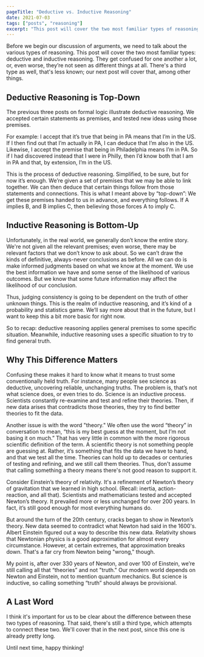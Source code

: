 ```yaml
---
pageTitle: "Deductive vs. Inductive Reasoning"
date: 2021-07-03
tags: ["posts", "reasoning"]
excerpt: "This post will cover the two most familiar types of reasoning: deductive and inductive. They get confused for one another a lot; even worse, sometimes they’re not seen as different things at all."
---
```


Before we begin our discussion of arguments, we need to talk about the various types of reasoning. This post will cover the two most familiar types: deductive and inductive reasoning. They get confused for one another a lot, or, even worse, they’re not seen as different things at all. There's a third type as well, that's less known; our next post will cover that, among other things.

## Deductive Reasoning is Top-Down

The previous three posts on formal logic illustrate deductive reasoning. We accepted certain statements as premises, and tested new ideas using those premises.

For example: I accept that it’s true that being in PA means that I’m in the US. If I then find out that I’m actually in PA, I can deduce that I’m also in the US. Likewise, I accept the premise that being in Philadelphia means I’m in PA. So if I had discovered instead that I were in Philly, then I’d know both that I am in PA and that, by extension, I’m in the US.

This is the process of deductive reasoning. Simplified, to be sure, but for now it’s enough. We’re given a set of premises that we may be able to link together. We can then deduce that certain things follow from those statements and connections. This is what I meant above by “top-down”: We get these premises handed to us in advance, and everything follows. If A implies B, and B implies C, then believing those forces A to imply C.

## Inductive Reasoning is Bottom-Up

Unfortunately, in the real world, we generally don’t know the entire story. We're not given all the relevant premises; even worse, there may be relevant factors that we don’t know to ask about. So we can’t draw the kinds of definitive, always-never conclusions as before. All we can do is make informed judgments based on what we know at the moment. We use the best information we have and some sense of the likelihood of various outcomes. But we know that some future information may affect the likelihood of our conclusion.

Thus, judging consistency is going to be dependent on the truth of other unknown things. This is the realm of inductive reasoning, and it’s kind of a probability and statistics game. We’ll say more about that in the future, but I want to keep this a bit more basic for right now.

So to recap: deductive reasoning applies general premises to some specific situation. Meanwhile, inductive reasoning uses a specific situation to try to find general truth.

## Why This Difference Matters

Confusing these makes it hard to know what it means to trust some conventionally held truth. For instance, many people see science as deductive, uncovering reliable, unchanging truths. The problem is, that’s not what science does, or even tries to do. Science is an inductive process. Scientists constantly re-examine and test and refine their theories. Then, if new data arises that contradicts those theories, they try to find better theories to fit the data.

Another issue is with the word "theory." We often use the word “theory” in conversation to mean, “this is my best guess at the moment, but I’m not basing it on much.” That has very little in common with the more rigorous scientific definition of the term. A scientific theory is not something people are guessing at. Rather, it’s something that fits the data we have to hand, and that we test all the time. Theories can hold up to decades or centuries of testing and refining, and we still call them theories. Thus, don't assume that calling something a theory means there's not good reason to support it.

Consider Einstein’s theory of relativity. It's a refinement of Newton’s theory of gravitation that we learned in high school. (Recall: inertia, action-reaction, and all that). Scientists and mathematicians tested and accepted Newton’s theory. It prevailed more or less unchanged for over 200 years. In fact, it’s still good enough for most everything humans do.

But around the turn of the 20th century, cracks began to show in Newton’s theory. New data seemed to contradict what Newton had said in the 1600's. Albert Einstein figured out a way to describe this new data. Relativity shows that Newtonian physics is a good approximation for almost every circumstance. However, at certain extremes, that approximation breaks down. That's a far cry from Newton being "wrong," though.

My point is, after over 330 years of Newton, and over 100 of Einstein, we’re still calling all that “theories” and not "truth." Our modern world depends on Newton and Einstein, not to mention quantum mechanics. But science is inductive, so calling something “truth” should always be provisional. 

## A Last Word

I think it's important for us to be clear about the difference between these two types of reasoning. That said, there's still a third type, which attempts to connect these two. We'll cover that in the next post, since this one is already pretty long.

Until next time, happy thinking!

